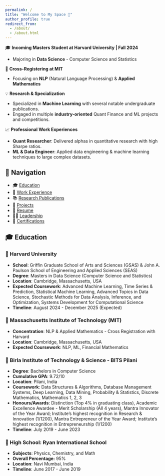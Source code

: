 ```yaml
---
permalink: /
title: "Welcome to My Space 👋"
author_profile: true
redirect_from: 
  - /about/
  - /about.html
---
```


🎓 **Incoming Masters Student at Harvard University | Fall 2024**
- Majoring in **Data Science** - Computer Science and Statistics 

🤝 **Cross-Registering at MIT**
- Focusing on **NLP** (Natural Language Processing) & **Applied Mathematics**

💡 **Research & Specialization** 
- Specialized in **Machine Learning** with several notable undergraduate publications.
- Engaged in multiple **industry-oriented** Quant Finance and ML projects and competitions.

📈 **Professional Work Experiences** 
- **Quant Researcher**: Delivered alphas in quantitative research with high Sharpe ratios.
- **ML & Data Engineer**: Applied data engineering & machine learning techniques to large complex datasets.


🧭 Navigation 
------
- 🎓 [Education](#education)
- 💼 [Work Experience](https://aditya-saxena-7.github.io/work/)
- 📚 [Research Publications](https://aditya-saxena-7.github.io/publications/)
- 🔨 [Projects](https://aditya-saxena-7.github.io/portfolio/)
- 📄 [Resume](https://aditya-saxena-7.github.io/resume/)
- 👨‍💼 [Leadership](https://aditya-saxena-7.github.io/leadership/)
- 🏅 [Certifications](https://aditya-saxena-7.github.io/certifications/)

<a name="education"></a>

🎓 Education
------
### 🏫 Harvard University 
- **School**: Griffin Graduate School of Arts and Sciences (GSAS) & John A. Paulson School of Engineering and Applied Sciences (SEAS)
- **Degree**: Masters in Data Science (Computer Science and Statistics)
- **Location**: Cambridge, Massachusetts, USA
- **Expected Coursework**: Advanced Machine Learning, Time Series & Prediction, Statistical Machine Learning, Advanced Topics in Data Science, Stochastic Methods for Data Analysis, Inference, and Optimization, Systems Development for Computational Science
- **Timeline**: August 2024 - December 2025 (Expected)

### 🏫 Massachusetts Institute of Technology (MIT)
- **Concentration**: NLP & Applied Mathematics - Cross Registration with Harvard 
- **Location**: Cambridge, Massachusetts, USA
- **Expected Coursework**: NLP, ML, Financial Mathematics

### 🏫 Birla Institute of Technology & Science - BITS Pilani
- **Degree**: Bachelors in Computer Science
- **Cumulative GPA**: 9.72/10 
- **Location**: Pilani, India
- **Coursework**: Data Structures & Algorithms, Database Management Systems, Deep Learning, Data Mining, Probability & Statistics, Discrete Mathematics, Mathematics 1, 2, 3
- **Honours/Awards**: Distinction (Top 4% in graduating class), Academic Excellence Awardee - Merit Scholarship (All 4 years), Mantra Innovator of the Year Award; Institute’s highest recognition in Research & Innovation (1/1200), Mantra Entrepreneur of the Year Award; Institute’s highest recognition in Entrepreneurship (1/1200)
- **Timeline**: July 2019 - June 2023

### 🏫 High School: Ryan International School
- **Subjects**: Physics, Chemistry, and Math
- **Overall Percentage:** 95%
- **Location**: Navi Mumbai, India
- **Timeline**: June 2017 - June 2019
